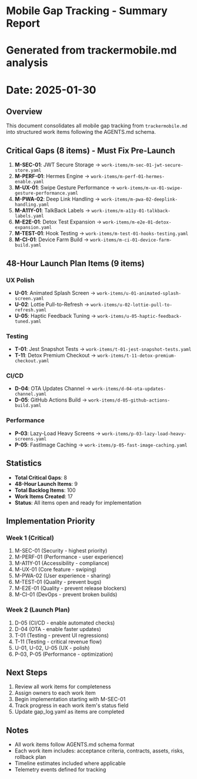 # Mobile Gap Tracking - Summary Report
# Generated from trackermobile.md analysis
# Date: 2025-01-30

## Overview

This document consolidates all mobile gap tracking from `trackermobile.md` into structured work items following the AGENTS.md schema.

## Critical Gaps (8 items) - Must Fix Pre-Launch

1. **M-SEC-01**: JWT Secure Storage → `work-items/m-sec-01-jwt-secure-store.yaml`
2. **M-PERF-01**: Hermes Engine → `work-items/m-perf-01-hermes-enable.yaml`
3. **M-UX-01**: Swipe Gesture Performance → `work-items/m-ux-01-swipe-gesture-performance.yaml`
4. **M-PWA-02**: Deep Link Handling → `work-items/m-pwa-02-deeplink-handling.yaml`
5. **M-A11Y-01**: TalkBack Labels → `work-items/m-a11y-01-talkback-labels.yaml`
6. **M-E2E-01**: Detox Test Expansion → `work-items/m-e2e-01-detox-expansion.yaml`
7. **M-TEST-01**: Hook Testing → `work-items/m-test-01-hooks-testing.yaml`
8. **M-CI-01**: Device Farm Build → `work-items/m-ci-01-device-farm-build.yaml`

## 48-Hour Launch Plan Items (9 items)

### UX Polish
- **U-01**: Animated Splash Screen → `work-items/u-01-animated-splash-screen.yaml`
- **U-02**: Lottie Pull-to-Refresh → `work-items/u-02-lottie-pull-to-refresh.yaml`
- **U-05**: Haptic Feedback Tuning → `work-items/u-05-haptic-feedback-tuned.yaml`

### Testing
- **T-01**: Jest Snapshot Tests → `work-items/t-01-jest-snapshot-tests.yaml`
- **T-11**: Detox Premium Checkout → `work-items/t-11-detox-premium-checkout.yaml`

### CI/CD
- **D-04**: OTA Updates Channel → `work-items/d-04-ota-updates-channel.yaml`
- **D-05**: GitHub Actions Build → `work-items/d-05-github-actions-build.yaml`

### Performance
- **P-03**: Lazy-Load Heavy Screens → `work-items/p-03-lazy-load-heavy-screens.yaml`
- **P-05**: FastImage Caching → `work-items/p-05-fast-image-caching.yaml`

## Statistics

- **Total Critical Gaps**: 8
- **48-Hour Launch Items**: 9
- **Total Backlog Items**: 100
- **Work Items Created**: 17
- **Status**: All items open and ready for implementation

## Implementation Priority

### Week 1 (Critical)
1. M-SEC-01 (Security - highest priority)
2. M-PERF-01 (Performance - user experience)
3. M-A11Y-01 (Accessibility - compliance)
4. M-UX-01 (Core feature - swiping)
5. M-PWA-02 (User experience - sharing)
6. M-TEST-01 (Quality - prevent bugs)
7. M-E2E-01 (Quality - prevent release blockers)
8. M-CI-01 (DevOps - prevent broken builds)

### Week 2 (Launch Plan)
1. D-05 (CI/CD - enable automated checks)
2. D-04 (OTA - enable faster updates)
3. T-01 (Testing - prevent UI regressions)
4. T-11 (Testing - critical revenue flow)
5. U-01, U-02, U-05 (UX - polish)
6. P-03, P-05 (Performance - optimization)

## Next Steps

1. Review all work items for completeness
2. Assign owners to each work item
3. Begin implementation starting with M-SEC-01
4. Track progress in each work item's status field
5. Update gap_log.yaml as items are completed

## Notes

- All work items follow AGENTS.md schema format
- Each work item includes: acceptance criteria, contracts, assets, risks, rollback plan
- Timeline estimates included where applicable
- Telemetry events defined for tracking

